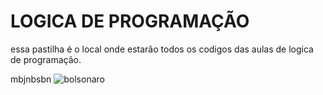  # LOGICA DE PROGRAMAÇÃO
 essa pastilha é o local onde estarão todos os codigos das aulas de logica de programação.

 mbjnbsbn
 ![bolsonaro](https://www.google.com/url?sa=i&url=https%3A%2F%2Fwww.cnnbrasil.com.br%2Fpolitica%2Fpassar-a-faixa-e-uma-questao-de-civilidade-diz-especialista-sobre-ausencia-de-bolsonaro-na-posse%2F&psig=AOvVaw0pO3DfJZoxcsX7NwYSihuo&ust=1716509481794000&source=images&cd=vfe&opi=89978449&ved=0CBIQjRxqFwoTCJjKpu2-ooYDFQAAAAAdAAAAABAE)